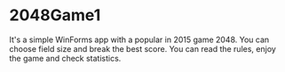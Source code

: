 # 2048Game1
It's a simple WinForms app with a popular in 2015 game 2048.
You can choose field size and break the best score.
You can read the rules, enjoy the game and check statistics.
